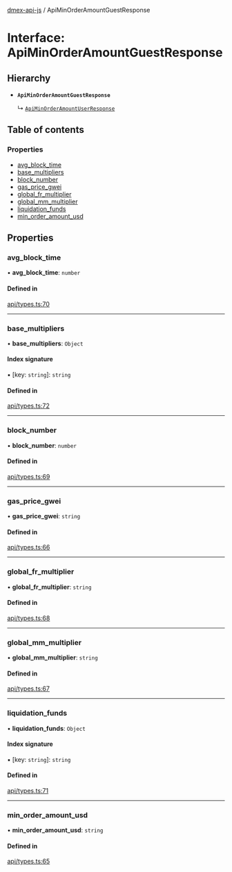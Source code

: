 [dmex-api-js](../README.md) / ApiMinOrderAmountGuestResponse

# Interface: ApiMinOrderAmountGuestResponse

## Hierarchy

- **`ApiMinOrderAmountGuestResponse`**

  ↳ [`ApiMinOrderAmountUserResponse`](ApiMinOrderAmountUserResponse.md)

## Table of contents

### Properties

- [avg\_block\_time](ApiMinOrderAmountGuestResponse.md#avg_block_time)
- [base\_multipliers](ApiMinOrderAmountGuestResponse.md#base_multipliers)
- [block\_number](ApiMinOrderAmountGuestResponse.md#block_number)
- [gas\_price\_gwei](ApiMinOrderAmountGuestResponse.md#gas_price_gwei)
- [global\_fr\_multiplier](ApiMinOrderAmountGuestResponse.md#global_fr_multiplier)
- [global\_mm\_multiplier](ApiMinOrderAmountGuestResponse.md#global_mm_multiplier)
- [liquidation\_funds](ApiMinOrderAmountGuestResponse.md#liquidation_funds)
- [min\_order\_amount\_usd](ApiMinOrderAmountGuestResponse.md#min_order_amount_usd)

## Properties

### avg\_block\_time

• **avg\_block\_time**: `number`

#### Defined in

[api/types.ts:70](https://github.com/dmex-app/node-api-js/blob/402fa0b/src/api/types.ts#L70)

___

### base\_multipliers

• **base\_multipliers**: `Object`

#### Index signature

▪ [key: `string`]: `string`

#### Defined in

[api/types.ts:72](https://github.com/dmex-app/node-api-js/blob/402fa0b/src/api/types.ts#L72)

___

### block\_number

• **block\_number**: `number`

#### Defined in

[api/types.ts:69](https://github.com/dmex-app/node-api-js/blob/402fa0b/src/api/types.ts#L69)

___

### gas\_price\_gwei

• **gas\_price\_gwei**: `string`

#### Defined in

[api/types.ts:66](https://github.com/dmex-app/node-api-js/blob/402fa0b/src/api/types.ts#L66)

___

### global\_fr\_multiplier

• **global\_fr\_multiplier**: `string`

#### Defined in

[api/types.ts:68](https://github.com/dmex-app/node-api-js/blob/402fa0b/src/api/types.ts#L68)

___

### global\_mm\_multiplier

• **global\_mm\_multiplier**: `string`

#### Defined in

[api/types.ts:67](https://github.com/dmex-app/node-api-js/blob/402fa0b/src/api/types.ts#L67)

___

### liquidation\_funds

• **liquidation\_funds**: `Object`

#### Index signature

▪ [key: `string`]: `string`

#### Defined in

[api/types.ts:71](https://github.com/dmex-app/node-api-js/blob/402fa0b/src/api/types.ts#L71)

___

### min\_order\_amount\_usd

• **min\_order\_amount\_usd**: `string`

#### Defined in

[api/types.ts:65](https://github.com/dmex-app/node-api-js/blob/402fa0b/src/api/types.ts#L65)
